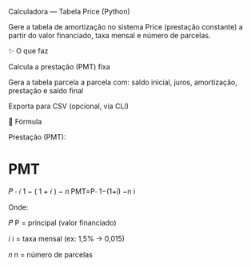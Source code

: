Calculadora — Tabela Price (Python)

Gere a tabela de amortização no sistema Price (prestação constante) a partir do valor financiado, taxa mensal e número de parcelas.

✨ O que faz

Calcula a prestação (PMT) fixa

Gera a tabela parcela a parcela com: saldo inicial, juros, amortização, prestação e saldo final

Exporta para CSV (opcional, via CLI)

🧮 Fórmula

Prestação (PMT):

PMT
=
𝑃
⋅
𝑖
1
−
(
1
+
𝑖
)
−
𝑛
PMT=P⋅
1−(1+i)
−n
i
	​


Onde:

𝑃
P = principal (valor financiado)

𝑖
i = taxa mensal (ex: 1,5% → 0,015)

𝑛
n = número de parcelas
